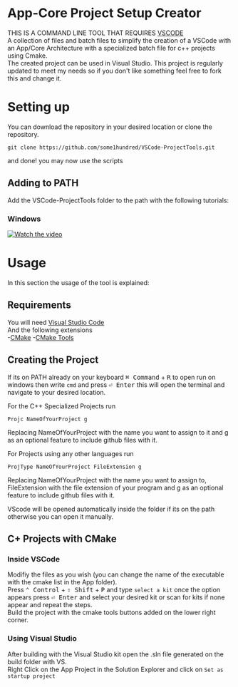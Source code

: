 # App-Core Project Setup Creator
THIS IS A COMMAND LINE TOOL THAT REQUIRES [VSCODE](https://code.visualstudio.com/download)  
A collection of files and batch files to simplify the creation of a VSCode with an App/Core Architecture with a specialized batch file for c++ projects using Cmake.  
The created project can be used in Visual Studio.
This project is regularly updated to meet my needs so if you don't like something feel free to fork this and change it.
# Setting up
You can download the repository in your desired location or clone the repository.
```
git clone https://github.com/some1hundred/VSCode-ProjectTools.git
```
and done! you may now use the scripts
## Adding to PATH
Add the VSCode-ProjectTools folder to the path with the following tutorials:
### Windows
[![Watch the video](https://img.youtube.com/vi/gb9e3m98avk/0.jpg)](https://www.youtube.com/watch?v=gb9e3m98avk)
# Usage
In this section the usage of the tool is explained:
## Requirements
You will need [Visual Studio Code](https://code.visualstudio.com/download)  
And the following extensions  
-[CMake](https://marketplace.visualstudio.com/items?itemName=twxs.cmake)
-[CMake Tools](https://marketplace.visualstudio.com/items?itemName=ms-vscode.cmake-tools)  
## Creating the Project
If its on PATH already on your keyboard <kbd>⌘ Command</kbd> + <kbd>R</kbd> to open run on windows then write ```cmd``` and press <kbd>⏎ Enter</kbd> this will open the terminal and navigate to your desired location.  

For the C++ Specialized Projects run 
```
Projc NameOfYourProject g
``` 
Replacing NameOfYourProject with the name you want to assign to it and g as an optional feature to include github files with it.     
  
For Projects using any other languages run 
```
ProjType NameOfYourProject FileExtension g
```
 Replacing NameOfYourProject with the name you want to assign to, FileExtension with the file extension of your program and g as an optional feature to include github files with it.    
   
VScode will be opened automatically inside the folder if its on the path otherwise you can open it manually.
## C+ Projects with CMake
### Inside VSCode
Modifiy the files as you wish (you can change the name of the executable with the cmake list in the App folder).  
Press <kbd>⌃ Control</kbd> + <kbd>⇧ Shift</kbd> + <kbd>P</kbd> and type ```select a kit``` once the option appears press <kbd>⏎ Enter</kbd> and select your desired kit or scan for kits if none appear and repeat the steps.  
Build the project with the cmake tools buttons added on the lower right corner.
### Using Visual Studio
After building with the Visual Studio kit open the .sln file generated on the build folder with VS.  
Right Click on the App Project in the Solution Explorer and click on ```Set as startup project```

